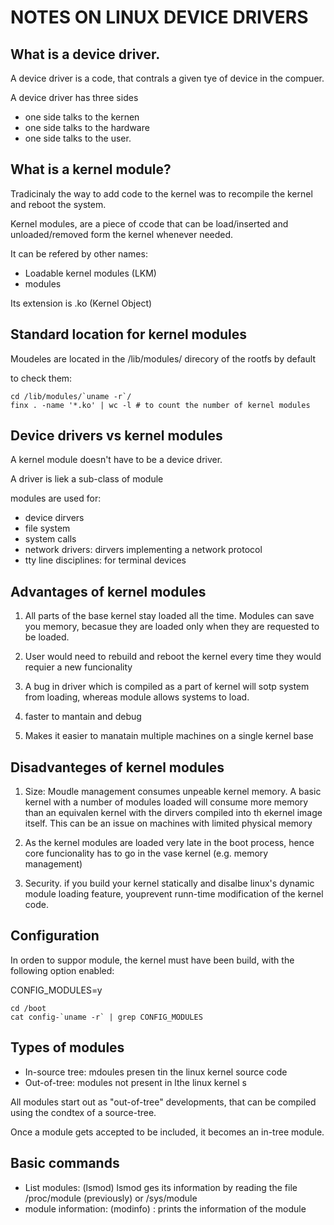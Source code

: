 # NOTES ON LINUX DEVICE DRIVERS

## What is a device driver.

A device driver is a code, that contrals a given tye of device in the compuer.

A device driver has three sides
- one side talks to the kernen
- one side talks to the hardware
- one side talks to the user. 

## What is a kernel module?

Tradicinaly the way to add code to the kernel was to recompile the kernel and reboot the system.

Kernel modules, are a piece of ccode that can be load/inserted  and unloaded/removed form the kernel whenever needed.

It can be refered by other names:

- Loadable kernel modules (LKM)
- modules

Its extension is .ko (Kernel Object)

## Standard location for kernel modules

Moudeles are located in the /lib/modules/<kernel version> direcory of the rootfs by default

to check them: 

```
cd /lib/modules/`uname -r`/
finx . -name '*.ko' | wc -l # to count the number of kernel modules
```

## Device drivers vs kernel modules

A kernel module doesn't have to be a device driver. 

A driver is liek a sub-class of module

modules are used for:
- device dirvers
- file system
- system calls
- network drivers: dirvers implementing a network protocol
- tty line disciplines: for terminal devices

## Advantages of kernel modules

1. All parts of the base kernel stay loaded all the time. Modules can save you memory, becasue they are loaded only
when they are requested to be loaded.

2. User would need to rebuild and reboot the kernel every time they would requier a new funcionality

3. A bug in driver which is compiled as a part of kernel will sotp system from loading, whereas module allows systems to load. 

4. faster to mantain and debug

5. Makes it easier to manatain multiple machines on a single kernel base

## Disadvanteges of kernel modules

1. Size: Moudle management consumes unpeable kernel memory. A basic kernel with a number of modules loaded will 
consume more memory than an equivalen kernel with the dirvers compiled into th ekernel image itself. This can be
an issue on machines with limited physical memory

2. As the kernel modules are loaded very late in the boot process, hence core funcionality has to go 
in the vase kernel (e.g. memory management)

3. Security. if you build your kernel statically and disalbe linux's dynamic module loading feature, youprevent runn-time 
modification of the kernel code.

## Configuration

In orden to suppor module, the kernel must have been build, with the following option enabled:

CONFIG_MODULES=y

```
cd /boot
cat config-`uname -r` | grep CONFIG_MODULES
```

## Types of modules

- In-source tree: mdoules presen tin the linux kernel source code
- Out-of-tree: modules not present in lthe linux kernel s

All modules start out as "out-of-tree" developments, that can be compiled using the 
condtex of a source-tree. 

Once a module gets accepted to be included, it becomes an in-tree module.

## Basic commands

- List modules: (lsmod) lsmod ges its information by reading the file /proc/module (previously) or /sys/module
- module information: (modinfo) : prints the information of the module










